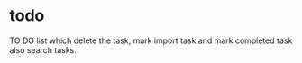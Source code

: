 # todo
TO DO list which delete the task, mark import task and mark completed task also search tasks.
